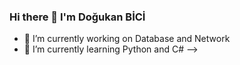 ### Hi there 👋 I'm Doğukan BİCİ
- 🔭 I’m currently working on Database and Network
- 🌱 I’m currently learning Python and C#
-->
